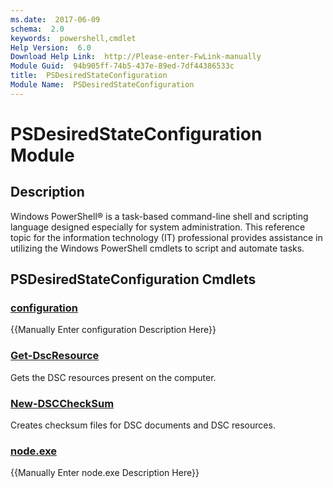 ```yaml
---
ms.date:  2017-06-09
schema:  2.0
keywords:  powershell,cmdlet
Help Version:  6.0
Download Help Link:  http://Please-enter-FwLink-manually
Module Guid:  94b905ff-74b5-437e-89ed-7df44386533c
title:  PSDesiredStateConfiguration
Module Name:  PSDesiredStateConfiguration
---
```


# PSDesiredStateConfiguration Module
## Description
Windows PowerShell® is a task-based command-line shell and scripting language designed especially for system administration. This reference topic for the information technology (IT) professional provides assistance in utilizing the Windows PowerShell cmdlets to script and automate tasks. 

## PSDesiredStateConfiguration Cmdlets
### [configuration](configuration.md)
{{Manually Enter configuration Description Here}}

### [Get-DscResource](get-dscresource.md)
Gets the DSC resources present on the computer.


### [New-DSCCheckSum](new-dscchecksum.md)
Creates checksum files for DSC documents and DSC resources.


### [node.exe](node.exe.md)
{{Manually Enter node.exe Description Here}}


